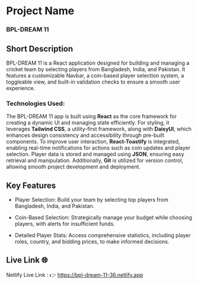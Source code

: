 # Project Name 
### BPL-DREAM 11 

## Short Description
BPL-DREAM 11 is a React application designed for building and managing a cricket team by selecting players from Bangladesh, India, and Pakistan. It features a customizable Navbar, a coin-based player selection system, a toggleable view, and built-in validation checks to ensure a smooth user experience.


### Technologies Used:

The BPL-DREAM 11 app is built using **React** as the core framework for creating a dynamic UI and managing state efficiently. For styling, it leverages **Tailwind CSS**, a utility-first framework, along with **DaisyUI**, which enhances design consistency and accessibility through pre-built components. To improve user interaction, **React-Toastify** is integrated, enabling real-time notifications for actions such as coin updates and player selection. Player data is stored and managed using **JSON**, ensuring easy retrieval and manipulation. Additionally, **Git** is utilized for version control, allowing smooth project development and deployment.

##  Key Features 
 - Player Selection: Build your team by selecting top players from Bangladesh, India, and Pakistan.

- Coin-Based Selection: Strategically manage your budget while choosing players, with alerts for insufficient funds.

- Detailed Player Stats: Access comprehensive statistics, including player roles, country, and bidding prices, to make informed decisions.

## Live Link 🌐


Netlify Live Link : 👉
[]()
 https://bpl-dream-11-36.netlify.app  

  
